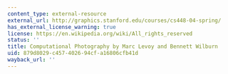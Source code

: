 ```yaml
---
content_type: external-resource
external_url: http://graphics.stanford.edu/courses/cs448-04-spring/
has_external_license_warning: true
license: https://en.wikipedia.org/wiki/All_rights_reserved
status: ''
title: Computational Photography by Marc Levoy and Bennett Wilburn
uid: 879d8029-c457-4026-94cf-a16806cfb41d
wayback_url: ''
---
```


